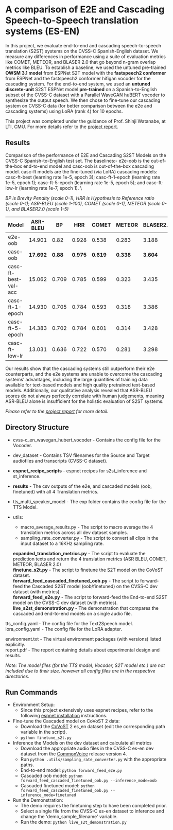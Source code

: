# A comparison of E2E and Cascading Speech-to-Speech translation systems (ES-EN)
In this project, we evaluate end-to-end and cascading speech-to-speech translation (S2ST) systems on the CVSS-C Spanish-English dataset. We measure any differences in performance using a suite of evaluation metrics like COMET, METEOR, and BLASER 2.0 that go beyond n-gram overlap metrics like BLEU. To establish a baseline, we used the untuned pre-trained **OWSM 3.1 model** from ESPNet S2T model with the **fastspeech2 conformer** from ESPNet and the fastspeech2 conformer hifigan vocoder for the cascading system. For the end-to-end system, we used an **untuned discrete-unit** S2ST ESPNet model **pre-trained** on a Spanish-to-English subset of the CVSS-C dataset with a Parallel WaveGAN huBERT vocoder to synthesize the output speech. We then chose to fine-tune our cascading system on CVSS-C data (for better comparison between the e2e and cascading systems) using LoRA (rank 4) for 10 epochs.

This project was completed under the guidance of Prof. Shinji Watanabe, at LTI, CMU. For more details refer to the [project report](https://github.com/Aadit3003/s2st-cascading-e2e/blob/8a1be02494e6ecac6c0db413026a399bdf916a9b/report.pdf).


## Results
Comparison of the performance of E2E and Cascading S2ST Models on the CVSS-C Spanish-to-English test set. The baselines:- e2e-oob is the out-of-
the-box end-to-end model and casc-oob is out-of-the-box cascading model. casc-ft models are the fine-tuned (via LoRA) cascading models:
casc-ft-best (learning rate 1e-5, epoch 3); casc-ft-1-epoch (learning rate 1e-5, epoch 1); casc-ft-5-epoch (learning rate 1e-5, epoch 5); and
casc-ft-low-lr (learning rate 1e-7, epoch 1). \

_BP is Brevity Penalty (scale 0-1), HRR is Hypothesis to Reference ratio (scale 0-1); ASR-BLEU (scale 1-100), COMET (scale 0-1), METEOR (scale 0-1), and BLASER2.0 (scale 1-5)_

| Model           | ASR-BLEU      | BP            | HRR            | COMET          | METEOR         | BLASER2.0      |
|-----------------|---------------|---------------|----------------|----------------|----------------|----------------|
| e2e-oob         | 14.901        | 0.82          | 0.928          | 0.538          | 0.283          | 3.188          |
| casc-oob        | **17.692**        | **0.88**          | **0.975**          | **0.619**          | **0.338**         | **3.604**          |
| casc-ft-best-val-acc    | 15.062        | 0.709         | 0.785          | 0.599          | 0.323          | 3.435          |
| casc-ft-1-epoch | 14.930        | 0.705         | 0.784          | 0.593          | 0.318          | 3.386          |
| casc-ft-5-epoch | 14.383        | 0.702         | 0.784          | 0.601          | 0.314          | 3.428          |
| casc-ft-low-lr  | 13.031        | 0.636         | 0.722          | 0.570          | 0.281          | 3.298          |

Our results show that the cascading systems still outperform their e2e counterparts, and the e2e systems are unable to overcome the cascading systems’ advantages, including the
large quantities of training data available for text-based models and high quality pretrained text-based models. Additionally, our qualitative analysis revealed that ASR-BLEU scores do not always perfectly correlate with human judgements, meaning ASR-BLEU alone is insufficient for the holistic evaluation of S2ST systems. 

_Please refer to the [project report](https://github.com/Aadit3003/s2st-cascading-e2e/blob/8a1be02494e6ecac6c0db413026a399bdf916a9b/report.pdf) for more detail._

## Directory Structure
* cvss-c_en_wavegan_hubert_vocoder - Contains the config file for the Vocoder.
* dev_dataset - Contains TSV filenames for the Source and Target audiofiles and transcripts (CVSS-C dataset).
* **espnet_recipe_scripts** - espnet recipes for s2st_inference and st_inference.
* **results** - The csv outputs of the e2e, and cascaded models (oob, finetuned) with all 4 Translation metrics.
* tts_multi_speaker_model - The exp folder contains the config file for the TTS Model.
* utils:
    * macro_average_results.py - The script to macro average the 4 translation metrics across all dev dataset samples.
    * sampling_rate_converter.py - The script to convert all clips in the input dataset to a 16KHz sampling rate.

  **expanded_translation_metrics.py** - The script to evaluate the prediction texts and return the 4 translation metrics (ASR BLEU, COMET, METEOR, BLASER 2.0)\
  **finetune_s2t.py** - The script to finetune the S2T model on the CoVoST dataset.\
  **forward_feed_cascaded_finetuned_oob.py** - The script to forward-feed the Cascaded S2ST model (oob/finetuned) on the CVSS-C dev dataset (with metrics).\
  **forward_feed_e2e.py** - The script to forward-feed the End-to-end S2ST model on the CVSS-C dev dataset (with metrics).\
  **live_s2st_demonstration.py** - The demonstration that compares the cascaded and end-to-end models on a single audio file.

tts_config.yaml - The config file for the Text2Speech model. \
lora_config.yaml - The config file for the LoRA adapter.

environment.txt - The virtual environment packages (with versions) listed explicitly. \
report.pdf - The report containing details about experimental design and results. 

_Note: The model files (for the TTS model, Vocoder, S2T model etc.) are not included due to their size, however all config files are in the respective directories._

## Run Commands

* Environment Setup:
  * Since this project extensively uses espnet recipes, refer to the following [espnet installation](https://github.com/espnet/espnet) instructions.
* Fine-tune the Cascaded model on CoVoST 2 data:
  * Download the [CoVoST](https://huggingface.co/datasets/facebook/covost2/) 2 es_en dataset (edit the corresponding path variable in the script).
  * ```python finetune_s2t.py```
* Inference the Models on the dev dataset and calculate all metrics
  * Download the appropriate audio files in the CVSS-C es-en dev dataset from the [CommonVoice](https://commonvoice.mozilla.org/en/datasets) release version 4.
  * Run ```python .utils/sampling_rate_converter.py``` with the appropriate paths.
  * End-to-end model: ```python forward_feed_e2e.py```
  * Cascaded oob model: ```python forward_feed_cascaded_finetuned_oob.py --inference_mode=oob```
  * Cascaded finetuned model: ```python forward_feed_cascaded_finetuned_oob.py --inference_mode=finetuned```
* Run the Demonstration:
  * The demo requires the finetuning step to have been completed prior.
  * Select a single file from the CVSS-C es-en dataset to inference and change the 'demo_sample_filename' variable.
  * Run the demo: ```python live_s2t_demonstration.py```
